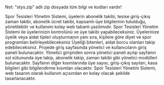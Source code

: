 Not: "stys.zip" adlı zip dosyada tüm bilgi ve kodları vardır! 

Spor Tesisleri Yönetim Sistemi, üyelerin abonelik takibi, tesise giriş-çıkış zaman takibi, abonelik ücret takibi, kapsamlı üye bilgilerinin tutulduğu, yönetilebilir ve kullanımı kolay web tabanlı yazılımıdır.
Spor Tesisleri Yönetim Sistemi ile üyelerinizin kontrolünü ve üye takibi yapabileceksiniz.
Üyelerinize üyelik veya aidat tipleri oluşturmanın yanı sıra, kişilere göre diyet ve spor programları belirleyebileceksiniz
Üyeliği bitenleri, aidat borcu olanları takip edebileceksiniz.
Projede giriş sayfasında yönetici ve kullanıcıların giriş paneli bulunacaktır. 
Yönetici girişinden sonra yönetici paneli açılıp sayfanın sol sütununda üye takip, abonelik takip, zaman takibi gibi yönetici modülleri bulunacaktır. Sayfanın diğer kısımlarında üye sayısı, giriş-çıkış sayıları, kasa bilgileri gibi bilgilendirme kısımları olacaktır. 
Spor Tesisleri Yönetim Sistemi, web tasarım olarak kullanım açısından en kolay olacak şekilde tasarlanacaktır.

